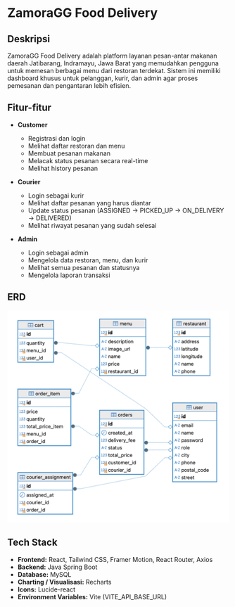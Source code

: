 # ZamoraGG Food Delivery

## Deskripsi
ZamoraGG Food Delivery adalah platform layanan pesan-antar makanan daerah Jatibarang, Indramayu, Jawa Barat yang memudahkan pengguna untuk memesan berbagai menu dari restoran terdekat. Sistem ini memiliki dashboard khusus untuk pelanggan, kurir, dan admin agar proses pemesanan dan pengantaran lebih efisien.

## Fitur-fitur
- **Customer**
  - Registrasi dan login
  - Melihat daftar restoran dan menu
  - Membuat pesanan makanan
  - Melacak status pesanan secara real-time
  - Melihat history pesanan


- **Courier**
  - Login sebagai kurir
  - Melihat daftar pesanan yang harus diantar
  - Update status pesanan (ASSIGNED → PICKED_UP → ON_DELIVERY → DELIVERED)
  - Melihat riwayat pesanan yang sudah selesai

- **Admin**
  - Login sebagai admin
  - Mengelola data restoran, menu, dan kurir
  - Melihat semua pesanan dan statusnya
  - Mengelola laporan transaksi

## ERD

![ERD ZamoraGG Food Delivery](erd.png)

## Tech Stack
- **Frontend:** React, Tailwind CSS, Framer Motion, React Router, Axios
- **Backend:** Java Spring Boot
- **Database:** MySQL
- **Charting / Visualisasi:** Recharts
- **Icons:** Lucide-react
- **Environment Variables:** Vite (VITE_API_BASE_URL)
